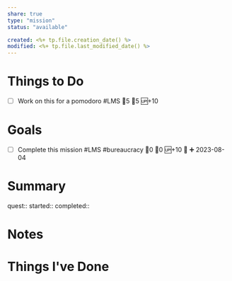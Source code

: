 ```yaml
---
share: true
type: "mission"
status: "available"

created: <%+ tp.file.creation_date() %> 
modified: <%+ tp.file.last_modified_date() %>
---
```

# Things to Do
- [ ] Work on this for a pomodoro #LMS 🍅5 🥄5 🆙+10
# Goals
- [ ] Complete this mission #LMS #bureaucracy 🍅0 🥄0 🆙+10 🔼 ➕ 2023-08-04 
# Summary
quest:: 
started:: 
completed::
# Notes

# Things I've Done